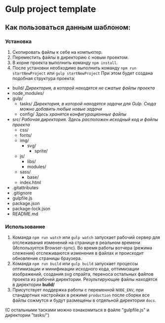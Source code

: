 # Gulp project template

## Как пользоваться данным шаблоном:

### Установка
1. Скопировать файлы к себе на компьютер.
2. Переместить файлы в директорию с новым проектом.
3. В корне проекта выполнить команду `npm install`.
4. После установки необходимо выполнить команду `npm run startNewProject` или `gulp startNewProject`
При этом будет создана подобная структура проекта:
- build/    *Директория, в которой находятся не сжатые файлы проекта*
- node_modules/
- gulp/
    - tasks/    *Директория, в которой находятся задачи для Gulp. Сюда можно добавить любые новые задачи*
    - config/   *Здесь хранятся конфигурационные файлы*
- src/  *Рабочая директория. Здесь расположен исходный код и файлы проекта*
    - css/
    - fonts/
    - img/
        - svg/
            - sprite/
    - js/
        - libs/
        - modules/
    - sass/
        - base/
    - index.html
- .gitattributes
- .gitignore
- gulpfile.js
- package.json
- package-lock.json
- README.md
  
### Использование
1. Команда `npm run watch` или `gulp watch` запускает рабочий сервер для отслеживания изменений на странице в реальном времени (Используется Browser-sync).
Во время работы вотчера (режима слежения) отслеживаются изменения в файлах и происходит обновление страницы браузера.
2. Команда `npm run build` или `gulp build` запускает процессы оптимизации и минификации исходного кода, оптимизации изображений, создания svg спрайта, переноса остальных файлов проекта из рабочей директории.
Результирующие файлы находятся в директории **build/**
3. Присутствует поддержка работы с переменной `NODE_ENV`, при стандартных настройках в режиме `production` после сборки все файлы сожмутся и будут размещены в отдельной директории `docs`.

(С остальными тасками можно ознакомиться в файле "gulpfile.js" и директории "tasks/")
